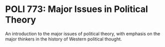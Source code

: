 # POLI 773: Major Issues in Political Theory

An introduction to the major issues of political theory, with emphasis on the major thinkers in the history of Western political thought.
